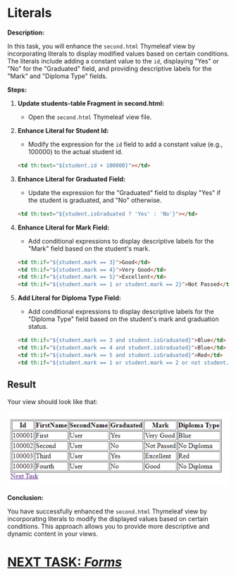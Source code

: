 # Literals

**Description:**

In this task, you will enhance the `second.html` Thymeleaf view by incorporating literals to display modified values based on certain conditions. The literals include adding a constant value to the `id`, displaying "Yes" or "No" for the "Graduated" field, and providing descriptive labels for the "Mark" and "Diploma Type" fields.

**Steps:**

1. **Update students-table Fragment in second.html:**
    - Open the `second.html` Thymeleaf view file.

2. **Enhance Literal for Student Id:**
    - Modify the expression for the `id` field to add a constant value (e.g., 100000) to the actual student id.

   ```html
   <td th:text="${student.id + 100000}"></td>
   ```

3. **Enhance Literal for Graduated Field:**
    - Update the expression for the "Graduated" field to display "Yes" if the student is graduated, and "No" otherwise.

   ```html
   <td th:text="${student.isGraduated ? 'Yes' : 'No'}"></td>
   ```

4. **Enhance Literal for Mark Field:**
    - Add conditional expressions to display descriptive labels for the "Mark" field based on the student's mark.

   ```html
   <td th:if="${student.mark == 3}">Good</td>
   <td th:if="${student.mark == 4}">Very Good</td>
   <td th:if="${student.mark == 5}">Excellent</td>
   <td th:if="${student.mark == 1 or student.mark == 2}">Not Passed</td>
   ```

5. **Add Literal for Diploma Type Field:**
    - Add conditional expressions to display descriptive labels for the "Diploma Type" field based on the student's mark and graduation status.

   ```html
   <td th:if="${student.mark == 3 and student.isGraduated}">Blue</td>
   <td th:if="${student.mark == 4 and student.isGraduated}">Blue</td>
   <td th:if="${student.mark == 5 and student.isGraduated}">Red</td>
   <td th:if="${student.mark == 1 or student.mark == 2 or not student.isGraduated}">No Diploma</td>
   ```

## Result
Your view should look like that:

![second-view-enhanced.png](../../../srcs/a-thymeleaf/second-view-enhanced.png)

**Conclusion:**

You have successfully enhanced the `second.html` Thymeleaf view by incorporating literals to modify the displayed values based on certain conditions. This approach allows you to provide more descriptive and dynamic content in your views.

# [NEXT TASK: *Forms*](forms.md)